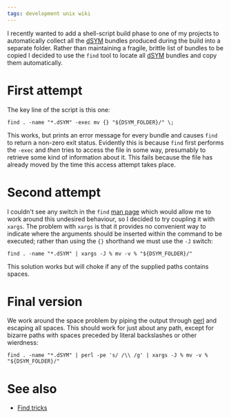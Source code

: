 ```yaml
---
tags: development unix wiki
---
```


I recently wanted to add a shell-script build phase to one of my projects to automatically collect all the [dSYM](/wiki/dSYM) bundles produced during the build into a separate folder. Rather than maintaining a fragile, brittle list of bundles to be copied I decided to use the `find` tool to locate all [dSYM](/wiki/dSYM) bundles and copy them automatically.

# First attempt

The key line of the script is this one:

    find . -name "*.dSYM" -exec mv {} "${DSYM_FOLDER}/" \;

This works, but prints an error message for every bundle and causes `find` to return a non-zero exit status. Evidently this is because `find` first performs the `-exec` and _then_ tries to access the file in some way, presumably to retrieve some kind of information about it. This fails because the file has already moved by the time this access attempt takes place.

# Second attempt

I couldn't see any switch in the `find` [man page](/wiki/man_page) which would allow me to work around this undesired behaviour, so I decided to try coupling it with `xargs`. The problem with `xargs` is that it provides no convenient way to indicate where the arguments should be inserted within the command to be executed; rather than using the `{}` shorthand we must use the `-J` switch:

    find . -name "*.dSYM" | xargs -J % mv -v % "${DSYM_FOLDER}/"

This solution works but will choke if any of the supplied paths contains spaces.

# Final version

We work around the space problem by piping the output through [perl](/wiki/perl) and escaping all spaces. This should work for just about any path, except for bizarre paths with spaces preceded by literal backslashes or other wierdness:

    find . -name "*.dSYM" | perl -pe 's/ /\\ /g' | xargs -J % mv -v % "${DSYM_FOLDER}/"

# See also

-   [Find tricks](/wiki/Find_tricks)
